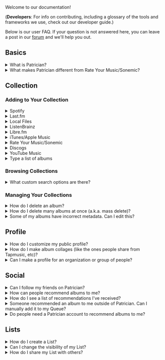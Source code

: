 Welcome to our documentation!

(**Developers**: For info on contributing, including a glossary of the tools and frameworks we use, check out our developer guide.)

Below is our user FAQ. If your question is not answered here, you can leave a post in our [forum]() and we'll help you out.

## Basics

<details>
<summary>What is Patrician?</summary>

Patrician is a music profile app that lets you manage a collection of all the albums, EPs, and singles that you own, physical and/or digital. You can customize and share these profiles with anyone, and they will also have the ability to recommend albums to you. These are added to your queue, which you can then add to your collection.

Each Patrician profile has powerful search options that allow you to browse your collection in a multitude of ways. You can filter and sort by release date, play count, ratings, custom tags and fields, and even compare your collection with others on the site.

Overwhelmed by all the music you want to add? No worries! Patrician can import your music in a number of ways, including connecting your Spotify/Last.fm/RYM accounts, importing metadata from your local files, uploading lists in CSV/JSON/text format, and more. We offer a public GraphQL API so you can expand upon this functionality using your own apps and scripts. Upon importing, you also have the option to automatically add metadata using MusicBrainz so that your collection info is 100% accurate.

</details>

<details>
<summary>What makes Patrician different from Rate Your Music/Sonemic?</summary>

RYM is a fantastic way to catalog your collection and review all of the albums you listen to. Soon, Patrician will offer full compatibility with RYM so that you can keep your collection in one place and have changes reflected on both sites.

RYM and Patrician are similar, in that both sites allow users to catalog their collections, write reviews, create lists, and add custom tags. However, the sites have slightly different goals in mind. RYM is focused on music discovery first and foremost, and places albums/EPs/singles at the center of attention. With Patrician, the focus is always on **user profiles**. Album pages are always viewed inside a user's profile, alongside their review, play history, favorite tracks, and other user-specific info, never as a separate page on its own. This enables us to focus on our primary goal: crafting the best profile customization experience in the music world.

As a result, Patrician does not contain any aggregation features like RYM's charts. It is not intended to replace RateYourMusic, but serves a different purpose, placing all focus on the _individual_ instead of the _aggregate_.

</details>

## Collection

### Adding to Your Collection

<details>
<summary>Spotify</summary>

With Spotify integration, you can automatically or selectively import from your Saved Albums. You can also enable Spotify Sync, which ensures that any albums added to your Collection are also saved in your Spotify library.

In addition, you can manually add items from your playlists and recent listens using the Import page.

To authenticate, go to **Account** > **Login with Spotify**, and once you've logged in you will see these settings:

- **Import Now**: Import all Saved Albums from Spotify into your Collection. You can then choose which albums to import, or enable Sync which will automatically import everything.
- **Auto Sync**: Enables two-way synchronization between Spotify and Patrician. This will occur periodically, so your libraries are always up-to-date.
- **Recommendations**: Recommend recently listened albums to add to your library. These will show up on your home page.

</details>

<details>
<summary>Last.fm</summary>

With Last.fm integration, you can have albums added to your Collection based on your listening history. The **Scrobble Threshold** determines how many plays an album needs in order to be added. For example, if the threshold is set to 50 (the default), it would automatically be added to your Collection once you've scrobbled (played any song from) the album 50 times.

Go to **Account** > **Login with Last.fm** and type your username. No password is required. Then, you can select import options including your Scrobble Threshold.

</details>

<details>
<summary>Local Files</summary>

(Picard integration coming soon)
(Dropbox/Google Drive integration coming soon)

To add to your Collection from local files, it is recommended to use the command line as described below. These commands create a JSON-formatted list which you can then upload to Patrician. In the future, we will have GUI options available.

Alternatively, you can use a

### Foobar2000

https://hydrogenaud.io/index.php?topic=61784.0

### MP3Tag

https://community.mp3tag.de/t/export-album-list/19168/2

### Musicbee

https://getmusicbee.com/forum/index.php?topic=15966.0
https://getmusicbee.com/forum/index.php?topic=24004.0

### Clementine

1. Fetch missing tags from MusicBrainz
2. Upload .config/Clementine/clementine.db

**Note**: Your library MUST be organized in the following way: Artist Folder > Album Folder > Audio File, otherwise Patrician will not detect the files.

### Windows

### MacOS/Linux

1. Open the Terminal app.
2. Navigate to your music library using the "cd" command (e.g. `cd Music`)
3. Type `ls` to make sure you are in the correct folder. You should see a list of artist folders.
4. Type this command to generate a list of artists and albums: `tree -dJ -o tree.json`
5. On Patrician, go to **Account** > **Import from Local Files**, and select the "tree.json" file from your music folder.
6. Select which albums you'd like to import, or click "Select All".

</details>

<details>
<summary>ListenBrainz</summary>

With Last.fm integration, you can have albums added to your Collection based on your listening history. The **Scrobble Threshold** determines how many plays an album needs in order to be added. For example, if the threshold is set to 50 (the default), it would automatically be added to your Collection once you've scrobbled (played any song from) the album 50 times.

Go to **Account** > **Login with Last.fm** and type your username. No password is required. Then, you can select import options including your Scrobble Threshold.

</details>

<details>
<summary>Libre.fm</summary>

With Last.fm integration, you can have albums added to your Collection based on your listening history. The **Scrobble Threshold** determines how many plays an album needs in order to be added. For example, if the threshold is set to 50 (the default), it would automatically be added to your Collection once you've scrobbled (played any song from) the album 50 times.

Go to **Account** > **Login with Last.fm** and type your username. No password is required. Then, you can select import options including your Scrobble Threshold.

</details>

<details>
<summary>iTunes/Apple Music</summary>

You can import albums from iTunes/Apple Music into your Collection by opening iTunes and going to the File menu > Library > Export Library. Then upload the XML file that was saved.

</details>

<details>
<summary>Rate Your Music/Sonemic</summary>

Sonemic doesn't yet currently have a public API, so Patrician can't automatically sync with this service. However, you can import albums manually from your profile:

1. Navigate to your RateYourMusic profile page.
2. At the bottom, click "Export your data" or "Export with reviews" and save this to a file.
3. On Patrician, go to **Account** > **Import from RYM/Sonemic**.
4. Select the CSV file that you saved in step 2.
5. Select which albums you'd like to import, or click "Select All".
</details>

<details>
<summary>Discogs</summary>

Coming soon.

</details>

<details>
<summary>YouTube Music</summary>

Coming soon.

</details>

<details>
<summary>Type a list of albums</summary>

Coming soon.

</details>

### Browsing Collections

<details>
<summary>What custom search options are there?</summary>

</details>

### Managing Your Collections

<details>
<summary>How do I delete an album?</summary>

</details>

<details>
<summary>How do I delete many albums at once (a.k.a. mass delete)?</summary>

</details>

<details>
<summary>Some of my albums have incorrect metadata. Can I edit this?</summary>

</details>

## Profile

<details>
<summary>How do I customize my public profile?</summary>

</details>

<details>
<summary>How do I make album collages (like the ones people share from Tapmusic, etc)?</summary>

You can generate album collages from your listening history or by searching/filtering your Collections.

</details>

<details>
<summary>Can I make a profile for an organization or group of people?</summary>

This is not supported at the moment, but will be in the future.

</details>

## Social

<details>
<summary>Can I follow my friends on Patrician?</summary>

Yes, you can follow your friends by visiting their profiles or searching for their username. Once you've followed them, you'll see updates in your feed when they update their Collections, have new top artists, or receive recommendations.

</details>

<details>
<summary>How can people recommend albums to me?</summary>

</details>

<details>
<summary>How do I see a list of recommendations I've received?</summary>

</details>

<details>
<summary>Someone recommended an album to me outside of Patrician. Can I manually add it to my Queue?</summary>

Yes. Your queue is a fully manageable list of albums that you intend to listen to. You can add albums to it by navigating to your queue and clicking "Add".

</details>

<details>
<summary>Do people need a Patrician account to recommend albums to me?</summary>

</details>

## Lists

<details>
<summary>How do I create a List?</summary>

</details>

<details>
<summary>Can I change the visibility of my List?</summary>

</details>

<details>
<summary>How do I share my List with others?</summary>

</details>
